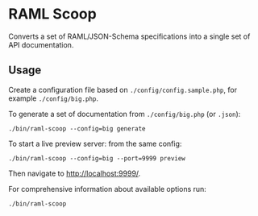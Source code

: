 # RAML Scoop

Converts a set of RAML/JSON-Schema specifications into a single set of API documentation.

## Usage

Create a configuration file based on `./config/config.sample.php`, for example `./config/big.php`.

To generate a set of documentation from `./config/big.php` (or `.json`): 

```
./bin/raml-scoop --config=big generate
``` 

To start a live preview server: from the same config:

```
./bin/raml-scoop --config=big --port=9999 preview
``` 

Then navigate to [http://localhost:9999/](http://localhost:9999/).

For comprehensive information about available options run:
```
./bin/raml-scoop
``` 
